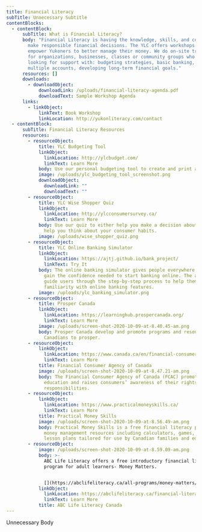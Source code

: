 ```yaml
---
title: Financial Literacy
subTitle: Unnecessary Subtitle
contentBlocks:
  - contentBlock:
      subTitle: What is Financial Literacy?
      body: "Financial Literacy is having the knowledge, skills, and confidence to
        make responsible financial decisions. The YLC offers workshops aimed to
        empower Yukoners to better manage their money. We do on-site training
        for organizations, businesses, classes or community groups who are
        looking for support with: budgeting strategies, basic banking, managing
        multiple accounts, developing long-term financial goals."
      resources: []
      downloads:
        - downloadObject:
            downloadLink: /uploads/financial-literacy-agenda.pdf
            downloadText: Sample Workshop Agenda
      links:
        - linkObject:
            linkText: Book Workshop
            linkLocation: http://yukonliteracy.com/contact
  - contentBlock:
      subTitle: Financial Literacy Resources
      resources:
        - resourceObject:
            title: YLC Budgeting Tool
            linkObject:
              linkLocation: http://ylcbudget.com/
              linkText: Learn More
            body: Use our personal budgeting tool to create and print a monthly budget.
            image: /uploads/ylc_budgeting_tool_screenshot.png
            downloadObject:
              downloadLink: ""
              downloadText: ""
        - resourceObject:
            title: YLC Wise Shopper Quiz
            linkObject:
              linkLocation: http://ylcconsumersurvey.ca/
              linkText: Learn More
            body: Use our quiz to either help you make a decision about a purchase or to
              help you think about your consumer habits.
            image: /uploads/wise_shopper_quiz.png
        - resourceObject:
            title: YLC Online Banking Simulator
            linkObject:
              linkLocation: https://ajtj.github.io/bank_project/
              linkText: Try It
            body: The online banking simulator gives people everywhere the opportunity to
              gain the confidence needed to start banking online. The activities
              guide users through the step-by-step process to help them build
              familiarity with online banking features.
            image: /uploads/ylc_banking_simulator.png
        - resourceObject:
            title: Prosper Canada
            linkObject:
              linkLocation: https://learninghub.prospercanada.org/
              linkText: Learn More
            image: /uploads/screen-shot-2020-10-09-at-8.40.45-am.png
            body: Prosper Canada develop and promote programs and resources that help
              Canadians to prosper.
        - resourceObject:
            linkObject:
              linkLocation: https://www.canada.ca/en/financial-consumer-agency.html
              linkText: Learn More
            title: Financial Consumer Agency of Canada
            image: /uploads/screen-shot-2020-10-09-at-8.47.21-am.png
            body: The Financial Consumer Agency of Canada (FCAC) promotes financial
              education and raises consumers’ awareness of their rights and
              responsibilities.
        - resourceObject:
            linkObject:
              linkLocation: https://www.practicalmoneyskills.ca/
              linkText: Learn More
            title: Practical Money Skills
            image: /uploads/screen-shot-2020-10-09-at-8.56.49-am.png
            body: Practical Money Skills is a free financial literacy program that offers
              money management resources including calculators, games, and
              lesson plans tailored for use by Canadian families and educators.
        - resourceObject:
            image: /uploads/screen-shot-2020-10-09-at-8.59.09-am.png
            body: >-
              ABC Life Literacy offers a free introductory financial literacy
              program for adult learners- Money Matters.


              [](https://abclifeliteracy.ca/all-programs/money-matters/)
            linkObject:
              linkLocation: https://abclifeliteracy.ca/financial-literacy/#
              linkText: Learn More
            title: ABC Life Literacy Canada
---
```

Unnecessary Body